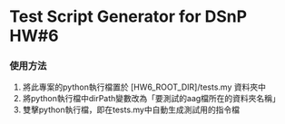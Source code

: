 # Test Script Generator for DSnP HW#6
### 使用方法
1. 將此專案的python執行檔置於 \[HW6_ROOT_DIR\]/tests.my 資料夾中
2. 將python執行檔中dirPath變數改為「要測試的aag檔所在的資料夾名稱」
3. 雙擊python執行檔，即在tests.my中自動生成測試用的指令檔
